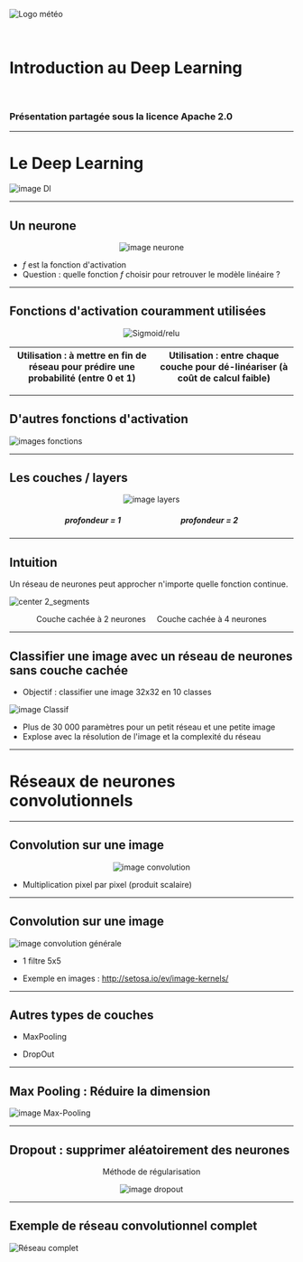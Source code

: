 <style>

.slide {
 background-color: White ;
 font: 25px arial, sans-serif;
 position: relative;
 background-image: url('./Images/logo.png');
 background-repeat: no-repeat, repeat;
 background-position: bottom 10px left 10px;
 }

.slide a {
 color: black;
 }
 
.slide h1 {
 color: Black !important;
 } 
 
.slide h2 {
 color: SteelBlue ; 
 } 
 
 .slide h3 {
 color: LightSkyBlue ; 
 }
 
 .slide h4 { 
 color: Black; 
 }
 
 .slide h5 {
 color: Red
 }
 
</style>

<!-- *page_number: true -->

![Logo météo](Images/logo2.PNG)

<br/>

Introduction au Deep Learning
=

<br/>

### Présentation partagée sous la licence Apache 2.0

---

<!-- *page_number: true -->

# Le Deep Learning 

![image Dl](Images/04-intro_DL/DL.PNG)

---

<!-- *page_number: true -->

## Un neurone
 
 <center>
 
![image neurone](Images/04-intro_DL/neurone.png) 
 
</center>

* *f* est la fonction d'activation
* Question : quelle fonction *f* choisir pour retrouver le modèle linéaire ?

---

<!-- *page_number: true -->

## Fonctions d'activation couramment utilisées

<center>

![Sigmoid/relu](Images/04-intro_DL/sigmoid_relu.PNG)
</center>

|Utilisation : à mettre en fin de réseau pour prédire une probabilité (entre 0 et 1) |Utilisation : entre chaque couche pour dé-linéariser (à coût de calcul faible)|
|:---:|:---:|

---

<!-- *page_number: true -->

## D'autres fonctions d'activation 

![images fonctions](Images/04-intro_DL/fonction_activation.PNG) 

---

<!-- *page_number: true -->

## Les couches / layers 

<center>

![image layers](Images/04-intro_DL/layers.PNG)

##### profondeur = 1 &nbsp;&nbsp;&nbsp;&nbsp;&nbsp;&nbsp;&nbsp;&nbsp;&nbsp;&nbsp;&nbsp;&nbsp;&nbsp;&nbsp;&nbsp;&nbsp;&nbsp;&nbsp;&nbsp;&nbsp;&nbsp;&nbsp;&nbsp;&nbsp;&nbsp;&nbsp;&nbsp;&nbsp;&nbsp;&nbsp; profondeur = 2 

</center>

---

<!-- *page_number: true -->

## Intuition

Un réseau de neurones peut approcher n'importe quelle fonction continue.

![center 2_segments](Images/04-intro_DL/approche_courbe_segments.png)
<center>Couche cachée à 2 neurones &nbsp;&nbsp;&nbsp; Couche cachée à 4 neurones
</center>

---

<!-- *page_number: true -->

## Classifier une image avec un réseau de neurones sans couche cachée

+ Objectif : classifier une image 32x32 en 10 classes

![image Classif](Images/04-intro_DL/classif.PNG)

+ Plus de 30 000 paramètres pour un petit réseau et une petite image 
+ Explose avec la résolution de l'image et la complexité du réseau

---

# Réseaux de neurones convolutionnels

<!-- *page_number: true -->


---

<!-- *page_number: true -->

## Convolution sur une image 

<center> 
  
![image convolution](Images/04-intro_DL/convolution2.PNG)

</center>

+ Multiplication pixel par pixel (produit scalaire)

---

<!-- *page_number: true -->

## Convolution sur une image 

![image convolution générale](Images/04-intro_DL/convolution.PNG)

- 1 filtre 5x5

- Exemple en images : <http://setosa.io/ev/image-kernels/>

--- 

<!-- *page_number: true -->

## Autres types de couches 

 
- MaxPooling

- DropOut

---

<!-- *page_number: true -->

## Max Pooling : Réduire la dimension

![image Max-Pooling](Images/04-intro_DL/maxpooling.PNG)

---

<!-- *page_number: true -->

## Dropout : supprimer aléatoirement des neurones 

<center>

 Méthode de régularisation 

![image dropout](Images/04-intro_DL/dropout.PNG)

</center>

---

<!-- *page_number: true -->

## Exemple de réseau convolutionnel complet 

![Réseau complet](Images/04-intro_DL/réseau_complet.PNG)


